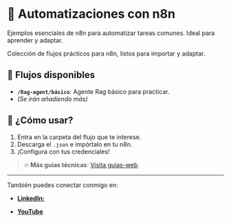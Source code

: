 # 🤖 Automatizaciones con n8n  
Ejemplos esenciales de n8n para automatizar tareas comunes. Ideal para aprender y adaptar.

Colección de flujos prácticos para n8n, listos para importar y adaptar.  

## 📂 Flujos disponibles  
- **`/Rag-agent/básico`**: Agente Rag básico para practicar.
- *(Se irán añadiendo más)*  

## 🚀 ¿Cómo usar?  
1. Entra en la carpeta del flujo que te interese.  
2. Descarga el `.json` e impórtalo en tu n8n.  
3. ¡Configura con tus credenciales!  

> 🔥 **Más guías técnicas**: [Visita guias-web](https://github.com/guille1one/guias-web).  

---  
También puedes conectar conmigo en:

*  [**LinkedIn:**](https://www.linkedin.com/in/ggd79/)

*  [**YouTube**](https://www.youtube.com/@gg1one)

